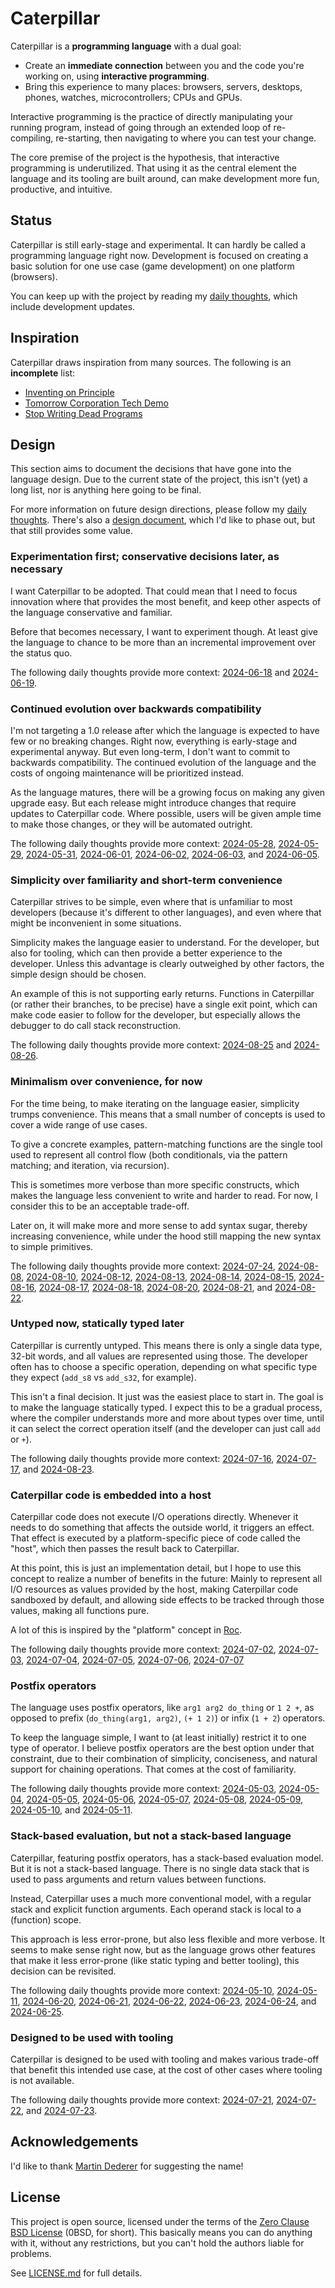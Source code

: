 # Caterpillar

Caterpillar is a **programming language** with a dual goal:

- Create an **immediate connection** between you and the code you're working on,
  using **interactive programming**.
- Bring this experience to many places: browsers, servers, desktops, phones,
  watches, microcontrollers; CPUs and GPUs.

Interactive programming is the practice of directly manipulating your running
program, instead of going through an extended loop of re-compiling, re-starting,
then navigating to where you can test your change.

The core premise of the project is the hypothesis, that interactive programming
is underutilized. That using it as the central element the language and its
tooling are built around, can make development more fun, productive, and
intuitive.

## Status

Caterpillar is still early-stage and experimental. It can hardly be called a
programming language right now. Development is focused on creating a basic
solution for one use case (game development) on one platform (browsers).

You can keep up with the project by reading my [daily thoughts], which include
development updates.

## Inspiration

Caterpillar draws inspiration from many sources. The following is an
**incomplete** list:

- [Inventing on Principle](https://vimeo.com/906418692)
- [Tomorrow Corporation Tech Demo](https://www.youtube.com/watch?v=72y2EC5fkcE)
- [Stop Writing Dead Programs](https://jackrusher.com/strange-loop-2022/)

## Design

This section aims to document the decisions that have gone into the language
design. Due to the current state of the project, this isn't (yet) a long list,
nor is anything here going to be final.

For more information on future design directions, please follow my
[daily thoughts]. There's also a [design document](design.md), which I'd like to
phase out, but that still provides some value.

### Experimentation first; conservative decisions later, as necessary

I want Caterpillar to be adopted. That could mean that I need to focus
innovation where that provides the most benefit, and keep other aspects of the
language conservative and familiar.

Before that becomes necessary, I want to experiment though. At least give the
language to chance to be more than an incremental improvement over the status
quo.

The following daily thoughts provide more context:
[2024-06-18](https://capi.hannobraun.com/daily/2024-06-18) and
[2024-06-19](https://capi.hannobraun.com/daily/2024-06-19).

### Continued evolution over backwards compatibility

I'm not targeting a 1.0 release after which the language is expected to have few
or no breaking changes. Right now, everything is early-stage and experimental
anyway. But even long-term, I don't want to commit to backwards compatibility.
The continued evolution of the language and the costs of ongoing maintenance
will be prioritized instead.

As the language matures, there will be a growing focus on making any given
upgrade easy. But each release might introduce changes that require updates to
Caterpillar code. Where possible, users will be given ample time to make those
changes, or they will be automated outright.

The following daily thoughts provide more context:
[2024-05-28](https://capi.hannobraun.com/daily/2024-05-28),
[2024-05-29](https://capi.hannobraun.com/daily/2024-05-29),
[2024-05-31](https://capi.hannobraun.com/daily/2024-05-31),
[2024-06-01](https://capi.hannobraun.com/daily/2024-06-01),
[2024-06-02](https://capi.hannobraun.com/daily/2024-06-02),
[2024-06-03](https://capi.hannobraun.com/daily/2024-06-03), and
[2024-06-05](https://capi.hannobraun.com/daily/2024-06-05).

### Simplicity over familiarity and short-term convenience

Caterpillar strives to be simple, even where that is unfamiliar to most
developers (because it's different to other languages), and even where that
might be inconvenient in some situations.

Simplicity makes the language easier to understand. For the developer, but also
for tooling, which can then provide a better experience to the developer. Unless
this advantage is clearly outweighed by other factors, the simple design should
be chosen.

An example of this is not supporting early returns. Functions in Caterpillar (or
rather their branches, to be precise) have a single exit point, which can make
code easier to follow for the developer, but especially allows the debugger to
do call stack reconstruction.

The following daily thoughts provide more context:
[2024-08-25](https://capi.hannobraun.com/daily/2024-08-25) and
[2024-08-26](https://capi.hannobraun.com/daily/2024-08-26).

### Minimalism over convenience, for now

For the time being, to make iterating on the language easier, simplicity trumps
convenience. This means that a small number of concepts is used to cover a wide
range of use cases.

To give a concrete examples, pattern-matching functions are the single tool used
to represent all control flow (both conditionals, via the pattern matching; and
iteration, via recursion).

This is sometimes more verbose than more specific constructs, which makes the
language less convenient to write and harder to read. For now, I consider this
to be an acceptable trade-off.

Later on, it will make more and more sense to add syntax sugar, thereby
increasing convenience, while under the hood still mapping the new syntax to
simple primitives.

The following daily thoughts provide more context:
[2024-07-24](https://capi.hannobraun.com/daily/2024-07-24),
[2024-08-08](https://capi.hannobraun.com/daily/2024-08-08),
[2024-08-10](https://capi.hannobraun.com/daily/2024-08-10),
[2024-08-12](https://capi.hannobraun.com/daily/2024-08-12),
[2024-08-13](https://capi.hannobraun.com/daily/2024-08-13),
[2024-08-14](https://capi.hannobraun.com/daily/2024-08-14),
[2024-08-15](https://capi.hannobraun.com/daily/2024-08-15),
[2024-08-16](https://capi.hannobraun.com/daily/2024-08-16),
[2024-08-17](https://capi.hannobraun.com/daily/2024-08-17),
[2024-08-18](https://capi.hannobraun.com/daily/2024-08-18),
[2024-08-20](https://capi.hannobraun.com/daily/2024-08-20),
[2024-08-21](https://capi.hannobraun.com/daily/2024-08-21), and
[2024-08-22](https://capi.hannobraun.com/daily/2024-08-22).

### Untyped now, statically typed later

Caterpillar is currently untyped. This means there is only a single data type,
32-bit words, and all values are represented using those. The developer often
has to choose a specific operation, depending on what specific type they expect
(`add_s8` vs `add_s32`, for example).

This isn't a final decision. It just was the easiest place to start in. The goal
is to make the language statically typed. I expect this to be a gradual process,
where the compiler understands more and more about types over time, until it can
select the correct operation itself (and the developer can just call `add` or
`+`).

The following daily thoughts provide more context:
[2024-07-16](https://capi.hannobraun.com/daily/2024-07-16),
[2024-07-17](https://capi.hannobraun.com/daily/2024-07-17), and
[2024-08-23](https://capi.hannobraun.com/daily/2024-08-23).

### Caterpillar code is embedded into a host

Caterpillar code does not execute I/O operations directly. Whenever it needs to
do something that affects the outside world, it triggers an effect. That effect
is executed by a platform-specific piece of code called the "host", which then
passes the result back to Caterpillar.

At this point, this is just an implementation detail, but I hope to use this
concept to realize a number of benefits in the future: Mainly to represent all
I/O resources as values provided by the host, making Caterpillar code sandboxed
by default, and allowing side effects to be tracked through those values, making
all functions pure.

A lot of this is inspired by the "platform" concept in [Roc].

The following daily thoughts provide more context:
[2024-07-02](https://capi.hannobraun.com/daily/2024-07-02),
[2024-07-03](https://capi.hannobraun.com/daily/2024-07-03),
[2024-07-04](https://capi.hannobraun.com/daily/2024-07-04),
[2024-07-05](https://capi.hannobraun.com/daily/2024-07-05),
[2024-07-06](https://capi.hannobraun.com/daily/2024-07-06),
[2024-07-07](https://capi.hannobraun.com/daily/2024-07-07)

[Roc]: https://www.roc-lang.org/

### Postfix operators

The language uses postfix operators, like `arg1 arg2 do_thing` or `1 2 +`, as
opposed to prefix (`do_thing(arg1, arg2)`, `(+ 1 2)`) or infix (`1 + 2`)
operators.

To keep the language simple, I want to (at least initially) restrict it to one
type of operator. I believe postfix operators are the best option under that
constraint, due to their combination of simplicity, conciseness, and natural
support for chaining operations. That comes at the cost of familiarity.

The following daily thoughts provide more context:
[2024-05-03](https://capi.hannobraun.com/daily/2024-05-03),
[2024-05-04](https://capi.hannobraun.com/daily/2024-05-04),
[2024-05-05](https://capi.hannobraun.com/daily/2024-05-05),
[2024-05-06](https://capi.hannobraun.com/daily/2024-05-06),
[2024-05-07](https://capi.hannobraun.com/daily/2024-05-07),
[2024-05-08](https://capi.hannobraun.com/daily/2024-05-08),
[2024-05-09](https://capi.hannobraun.com/daily/2024-05-09),
[2024-05-10](https://capi.hannobraun.com/daily/2024-05-10), and
[2024-05-11](https://capi.hannobraun.com/daily/2024-05-11).

### Stack-based evaluation, but not a stack-based language

Caterpillar, featuring postfix operators, has a stack-based evaluation model.
But it is not a stack-based language. There is no single data stack that is used
to pass arguments and return values between functions.

Instead, Caterpillar uses a much more conventional model, with a regular stack
and explicit function arguments. Each operand stack is local to a (function)
scope.

This approach is less error-prone, but also less flexible and more verbose. It
seems to make sense right now, but as the language grows other features that
make it less error-prone (like static typing and better tooling), this decision
can be revisited.

The following daily thoughts provide more context:
[2024-05-10](https://capi.hannobraun.com/daily/2024-05-10),
[2024-05-11](https://capi.hannobraun.com/daily/2024-05-11),
[2024-06-20](https://capi.hannobraun.com/daily/2024-06-20),
[2024-06-21](https://capi.hannobraun.com/daily/2024-06-21),
[2024-06-22](https://capi.hannobraun.com/daily/2024-06-22),
[2024-06-23](https://capi.hannobraun.com/daily/2024-06-23),
[2024-06-24](https://capi.hannobraun.com/daily/2024-06-24), and
[2024-06-25](https://capi.hannobraun.com/daily/2024-06-25).

### Designed to be used with tooling

Caterpillar is designed to be used with tooling and makes various trade-off that
benefit this intended use case, at the cost of other cases where tooling is not
available.

The following daily thoughts provide more context:
[2024-07-21](https://capi.hannobraun.com/daily/2024-07-21),
[2024-07-22](https://capi.hannobraun.com/daily/2024-07-22), and
[2024-07-23](https://capi.hannobraun.com/daily/2024-07-23).

## Acknowledgements

I'd like to thank [Martin Dederer](https://github.com/martindederer) for
suggesting the name!

## License

This project is open source, licensed under the terms of the
[Zero Clause BSD License] (0BSD, for short). This basically means you can do
anything with it, without any restrictions, but you can't hold the authors
liable for problems.

See [LICENSE.md] for full details.

[daily thoughts]: https://capi.hannobraun.com/daily
[Zero Clause BSD License]: https://opensource.org/licenses/0BSD
[LICENSE.md]: LICENSE.md
